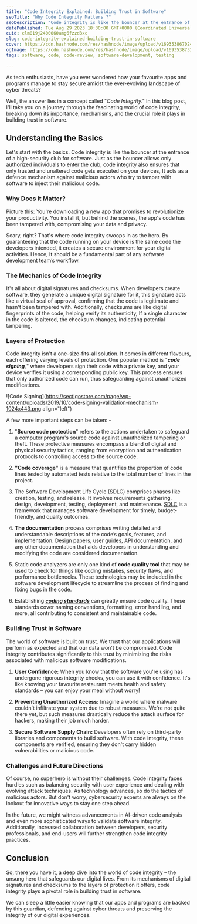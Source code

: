 ```yaml
---
title: "Code Integrity Explained: Building Trust in Software"
seoTitle: "Why Code Integrity Matters ?"
seoDescription: "Code integrity is like the bouncer at the entrance of a high-security club for software."
datePublished: Tue Aug 29 2023 18:30:00 GMT+0000 (Coordinated Universal Time)
cuid: clm019j2400060amg6fzzd3xc
slug: code-integrity-explained-building-trust-in-software
cover: https://cdn.hashnode.com/res/hashnode/image/upload/v1693538670244/a0797747-bff4-45c1-b254-67b6c1434105.png
ogImage: https://cdn.hashnode.com/res/hashnode/image/upload/v1693538732068/9111ab9b-0855-4f08-b158-82d46ace0300.png
tags: software, code, code-review, software-development, testing

---
```


As tech enthusiasts, have you ever wondered how your favourite apps and programs manage to stay secure amidst the ever-evolving landscape of cyber threats?

Well, the answer lies in a concept called "*Code Integrity*." In this blog post, I'll take you on a journey through the fascinating world of code integrity, breaking down its importance, mechanisms, and the crucial role it plays in building trust in software.

## Understanding the Basics

Let's start with the basics. Code integrity is like the bouncer at the entrance of a high-security club for software. Just as the bouncer allows only authorized individuals to enter the club, code integrity also ensures that only trusted and unaltered code gets executed on your devices, It acts as a defence mechanism against malicious actors who try to tamper with software to inject their malicious code.

### Why Does It Matter?

Picture this: You're downloading a new app that promises to revolutionize your productivity. You install it, but behind the scenes, the app's code has been tampered with, compromising your data and privacy.

Scary, right? That's where code integrity swoops in as the hero. By guaranteeing that the code running on your device is the same code the developers intended, it creates a secure environment for your digital activities. Hence, It should be a fundamental part of any software development team’s workflow.

### The Mechanics of Code Integrity

It's all about digital signatures and checksums. When developers create software, they generate a unique digital signature for it, this signature acts like a virtual seal of approval, confirming that the code is legitimate and hasn't been tampered with. Additionally, checksums are like digital fingerprints of the code, helping verify its authenticity, If a single character in the code is altered, the checksum changes, indicating potential tampering.

### Layers of Protection

Code integrity isn't a one-size-fits-all solution. It comes in different flavours, each offering varying levels of protection. One popular method is "***code signing,***" where developers sign their code with a private key, and your device verifies it using a corresponding public key. This process ensures that only authorized code can run, thus safeguarding against unauthorized modifications.

![Code Signing](https://sectigostore.com/page/wp-content/uploads/2019/10/code-signing-validation-mechanism-1024x443.png align="left")

A few more important steps can be taken: -

1. "**Source code protection**" refers to the actions undertaken to safeguard a computer program's source code against unauthorized tampering or theft. These protective measures encompass a blend of digital and physical security tactics, ranging from encryption and authentication protocols to controlling access to the source code.
    
2. **"Code coverage"** is a measure that quantifies the proportion of code lines tested by automated tests relative to the total number of lines in the project.
    
3. The Software Development Life Cycle (SDLC) comprises phases like creation, testing, and release. It involves requirements gathering, design, development, testing, deployment, and maintenance. [SDLC](https://community.keploy.io/4-ways-to-accelerate-your-software-testing-life-cycle) is a framework that manages software development for timely, budget-friendly, and quality outcomes.
    
4. **The documentation** process comprises writing detailed and understandable descriptions of the code’s goals, features, and implementation. Design papers, user guides, API documentation, and any other documentation that aids developers in understanding and modifying the code are considered documentation.
    
5. Static code analyzers are only one kind of **code quality tool** that may be used to check for things like coding mistakes, security flaws, and performance bottlenecks. These technologies may be included in the software development lifecycle to streamline the process of finding and fixing bugs in the code.
    
6. Establishing [***coding standards***](https://www.geeksforgeeks.org/coding-standards-and-guidelines/) can greatly ensure code quality. These standards cover naming conventions, formatting, error handling, and more, all contributing to consistent and maintainable code.
    

### Building Trust in Software

The world of software is built on trust. We trust that our applications will perform as expected and that our data won't be compromised. Code integrity contributes significantly to this trust by minimizing the risks associated with malicious software modifications.

1. **User Confidence:** When you know that the software you're using has undergone rigorous integrity checks, you can use it with confidence. It's like knowing your favourite restaurant meets health and safety standards – you can enjoy your meal without worry!
    
2. **Preventing Unauthorized Access:** Imagine a world where malware couldn't infiltrate your system due to robust measures. We're not quite there yet, but such measures drastically reduce the attack surface for hackers, making their job much harder.
    
3. **Secure Software Supply Chain:** Developers often rely on third-party libraries and components to build software. With code integrity, these components are verified, ensuring they don't carry hidden vulnerabilities or malicious code.
    

### Challenges and Future Directions

Of course, no superhero is without their challenges. Code integrity faces hurdles such as balancing security with user experience and dealing with evolving attack techniques. As technology advances, so do the tactics of malicious actors. But don't worry, cybersecurity experts are always on the lookout for innovative ways to stay one step ahead.

In the future, we might witness advancements in AI-driven code analysis and even more sophisticated ways to validate software integrity. Additionally, increased collaboration between developers, security professionals, and end-users will further strengthen code integrity practices.

## Conclusion

So, there you have it, a deep dive into the world of code integrity – the unsung hero that safeguards our digital lives. From its mechanisms of digital signatures and checksums to the layers of protection it offers, code integrity plays a pivotal role in building trust in software.

We can sleep a little easier knowing that our apps and programs are backed by this guardian, defending against cyber threats and preserving the integrity of our digital experiences.